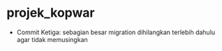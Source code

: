 # projek_kopwar

- Commit Ketiga:
    sebagian besar migration dihilangkan terlebih dahulu agar tidak memusingkan
